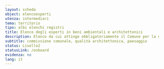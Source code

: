 ```yaml
---
layout: scheda
object: elencoesperti
utenza: intermediari
tema: territorio
tipo: albi elenchi registri
title: Elenco degli esperti in beni ambientali e architettonici
description: Elenco da cui attinge obbligatoriamente il Comune per la nomina di esperti componenti la Commissione comunale per la qualità architettonica e il paesaggio
subtitle: commissione comunale, qualità architettonica, paesaggio
status: Livello2
statusLink: /onboard
evidenza: no
lang: it
---
```

